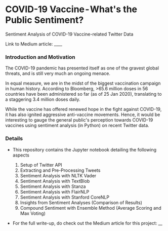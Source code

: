 # COVID-19 Vaccine - What's the Public Sentiment?
Sentiment Analysis of COVID-19 Vaccine-related Twitter Data

Link to Medium article: ____

### Introduction and Motivation
The COVID-19 pandemic has presented itself as one of the gravest global threats, and is still very much an ongoing menace.   

In equal measure, we are in the midst of the biggest vaccination campaign in human history. According to Bloomberg, >65.6 million doses in 56 countries have been administered so far (as of 25 Jan 2020), translating to a staggering 3.4 million doses daily.  

While the vaccine has offered renewed hope in the fight against COVID-19, it has also ignited aggressive anti-vaccine movements. Hence, it would be interesting to gauge the general public's perception towards COVID-19 vaccines using sentiment analysis (in Python) on recent Twitter data.

### Details
- This repository contains the Jupyter notebook detailing the following aspects
  1. Setup of Twitter API  
  2. Extracting and Pre-Processing Tweets  
  3. Sentiment Analysis with NLTK Vader  
  4. Sentiment Analysis with TextBlob  
  5. Sentiment Analysis with Stanza  
  6. Sentiment Analysis with FlairNLP  
  7. Sentiment Analysis with Stanford CoreNLP
  8. Insights from Sentiment Analyses (Comparison of Results)  
  9. Compound Sentiment with Ensemble Method (Average Scoring and Max Voting)
  
- For the full write-up, do check out the Medium article for this project: __


